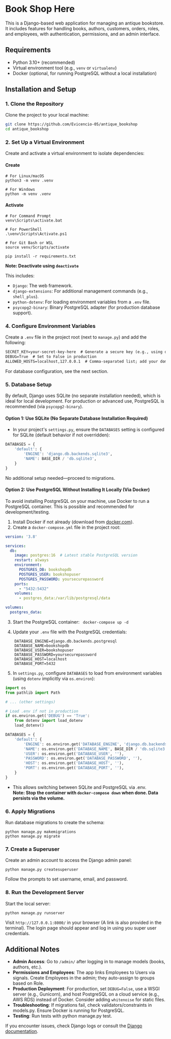 # Book Shop Here

This is a Django-based web application for managing an antique bookstore. It includes features for handling books, authors, customers, orders, roles, and employees, with authentication, permissions, and an admin interface.

## Requirements

- Python 3.10+ (recommended)
- Virtual environment tool (e.g., `venv` or `virtualenv`)
- Docker (optional, for running PostgreSQL without a local installation)

## Installation and Setup

### 1. Clone the Repository
Clone the project to your local machine:
```bash
git clone https://github.com/Evicencio-05/antique_bookshop
cd antique_bookshop
```

### 2. Set Up a Virtual Environment
Create and activate a virtual environment to isolate dependencies:

#### Create
```
# For Linux/macOS
python3 -m venv .venv

# For Windows
python -m venv .venv
```

#### Activate
```
# For Command Prompt 
venv\Scripts\activate.bat

# For PowerShell
.\venv\Scripts\Activate.ps1

# For Git Bash or WSL 
source venv/Scripts/activate

pip install -r requirements.txt
```
**Note: Deactivate using `deactivate`**

This includes:
- `Django`: The web framework.
- `django-extensions`: For additional management commands (e.g., `shell_plus`).
- `python-dotenv`: For loading environment variables from a `.env` file.
- `psycopg2-binary`: Binary PostgreSQL adapter (for production database support).

### 4. Configure Environment Variables
Create a `.env` file in the project root (next to `manage.py`) and add the following:
```txt
SECRET_KEY=your-secret-key-here  # Generate a secure key (e.g., using django.core.management.utils.get_random_secret_key())
DEBUG=True  # Set to False in production
ALLOWED_HOSTS=localhost,127.0.0.1  # Comma-separated list; add your domain in production
```

For database configuration, see the next section.

### 5. Database Setup
By default, Django uses SQLite (no separate installation needed), which is ideal for local development. For production or advanced use, PostgreSQL is recommended (via `psycopg2-binary`).

#### Option 1: Use SQLite (No Separate Database Installation Required)

- In your project's `settings.py`, ensure the `DATABASES` setting is configured for SQLite (default behavior if not overridden):

```python
DATABASES = {
    'default': {
        'ENGINE': 'django.db.backends.sqlite3',
        'NAME': BASE_DIR / 'db.sqlite3',
    }
}
```

No additional setup needed—proceed to migrations.

#### Option 2: Use PostgreSQL Without Installing It Locally (Via Docker)
To avoid installing PostgreSQL on your machine, use Docker to run a PostgreSQL container. This is possible and recommended for development/testing.

1. Install Docker if not already (download from [docker.com](https://www.docker.com/)).
2. Create a `docker-compose.yml` file in the project root:

```yml
version: '3.8'

services:
  db:
    image: postgres:16  # Latest stable PostgreSQL version
    restart: always
    environment:
      POSTGRES_DB: bookshopdb
      POSTGRES_USER: bookshopuser
      POSTGRES_PASSWORD: yoursecurepassword
    ports:
      - "5432:5432"
    volumes:
      - postgres_data:/var/lib/postgresql/data

volumes:
  postgres_data:
```

3. Start the PostgreSQL container:
``` docker-compose up -d```

4. Update your `.env` file with the PostgreSQL credentials:
```
    DATABASE_ENGINE=django.db.backends.postgresql  
    DATABASE_NAME=bookshopdb  
    DATABASE_USER=bookshopuser  
    DATABASE_PASSWORD=yoursecurepassword  
    DATABASE_HOST=localhost  
    DATABASE_PORT=5432  
```

5. In `settings.py`, configure `DATABASES` to load from environment variables (using `dotenv` implicitly via `os.environ`):

```python
import os
from pathlib import Path

# ... (other settings)

# Load .env if not in production
if os.environ.get('DEBUG') == 'True':
    from dotenv import load_dotenv
    load_dotenv()

DATABASES = {
    'default': {
        'ENGINE': os.environ.get('DATABASE_ENGINE', 'django.db.backends.sqlite3'),
        'NAME': os.environ.get('DATABASE_NAME', BASE_DIR / 'db.sqlite3'),
        'USER': os.environ.get('DATABASE_USER', ''),
        'PASSWORD': os.environ.get('DATABASE_PASSWORD', ''),
        'HOST': os.environ.get('DATABASE_HOST', ''),
        'PORT': os.environ.get('DATABASE_PORT', ''),
    }
}
```
 * This allows switching between SQLite and PostgreSQL via .env.  
    **Note: Stop the container with `docker-compose down` when done. Data persists via the volume.**

### 6. Apply Migrations

Run database migrations to create the schema:
```
python manage.py makemigrations
python manage.py migrate
```

### 7. Create a Superuser

Create an admin account to access the Django admin panel:

```
python manage.py createsuperuser
```

Follow the prompts to set username, email, and password.

### 8. Run the Development Server

Start the local server:
```
python manage.py runserver
```

Visit `http://127.0.0.1:8000/` in your browser (A link is also provided in the terminal). The login page should appear and log in using you super user credentials.

## Additional Notes

- **Admin Access**: Go to `/admin/` after logging in to manage models (books, authors, etc.).
- **Permissions and Employees**: The app links Employees to Users via signals. Create Employees in the admin; they auto-assign to groups based on Role.
- **Production Deployment**: For production, set `DEBUG=False`, use a WSGI server (e.g., Gunicorn), and host PostgreSQL on a cloud service (e.g., AWS RDS) instead of Docker. Consider adding `whitenoise` for static files.
- **Troubleshooting**: If migrations fail, check validators/constraints in models.py. Ensure Docker is running for PostgreSQL.
- **Testing**: Run tests with python manage.py test.

If you encounter issues, check Django logs or consult the [Django documentation](https://docs.djangoproject.com/en/5.2/).
